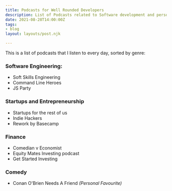 ```yaml
---
title: Podcasts for Well Rounded Developers
description: List of Podcasts related to Software development and personal finances.
date: 2021-08-28T14:00:00Z
tags:
- blog
layout: layouts/post.njk

---
```

This is a list of podcasts that I listen to every day, sorted by genre:

### Software Engineering:

*  Soft Skills Engineering
* Command Line Heroes
* JS Party

### Startups and Entrepreneurship

* Startups for the rest of us
* Indie Hackers
* Rework by Basecamp

### Finance

* Comedian v Economist
* Equity Mates Investing podcast
* Get Started Investing

### Comedy

* Conan O'Brien Needs A Friend _(Personal Favourite)_